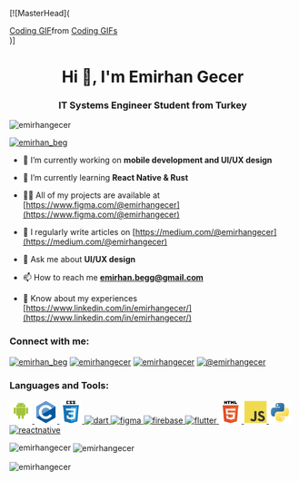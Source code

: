 [![MasterHead](<div class="tenor-gif-embed" data-postid="25183725" data-share-method="host" data-aspect-ratio="1.77778" data-width="100%"><a href="https://tenor.com/view/coding-gif-25183725">Coding GIF</a>from <a href="https://tenor.com/search/coding-gifs">Coding GIFs</a></div> <script type="text/javascript" async src="https://tenor.com/embed.js"></script>)]
<h1 align="center">Hi 👋, I'm Emirhan Gecer</h1>
<h3 align="center">IT Systems Engineer Student from Turkey</h3>

<p align="left"> <img src="https://komarev.com/ghpvc/?username=emirhangecer&label=Profile%20views&color=0e75b6&style=flat" alt="emirhangecer" /> </p>

<p align="left"> <a href="https://twitter.com/emirhan_beg" target="blank"><img src="https://img.shields.io/twitter/follow/emirhan_beg?logo=twitter&style=for-the-badge" alt="emirhan_beg" /></a> </p>

- 🔭 I’m currently working on **mobile development and UI/UX design**

- 🌱 I’m currently learning **React Native & Rust**

- 👨‍💻 All of my projects are available at [https://www.figma.com/@emirhangecer](https://www.figma.com/@emirhangecer)

- 📝 I regularly write articles on [https://medium.com/@emirhangecer](https://medium.com/@emirhangecer)

- 💬 Ask me about **UI/UX design**

- 📫 How to reach me **emirhan.begg@gmail.com**

- 📄 Know about my experiences [https://www.linkedin.com/in/emirhangecer/](https://www.linkedin.com/in/emirhangecer/)

<h3 align="left">Connect with me:</h3>
<p align="left">
<a href="https://twitter.com/emirhan_beg" target="blank"><img align="center" src="https://raw.githubusercontent.com/rahuldkjain/github-profile-readme-generator/master/src/images/icons/Social/twitter.svg" alt="emirhan_beg" height="30" width="40" /></a>
<a href="https://linkedin.com/in/emirhangecer" target="blank"><img align="center" src="https://raw.githubusercontent.com/rahuldkjain/github-profile-readme-generator/master/src/images/icons/Social/linked-in-alt.svg" alt="emirhangecer" height="30" width="40" /></a>
<a href="https://instagram.com/emirhangecer" target="blank"><img align="center" src="https://raw.githubusercontent.com/rahuldkjain/github-profile-readme-generator/master/src/images/icons/Social/instagram.svg" alt="emirhangecer" height="30" width="40" /></a>
<a href="https://medium.com/@emirhangecer" target="blank"><img align="center" src="https://raw.githubusercontent.com/rahuldkjain/github-profile-readme-generator/master/src/images/icons/Social/medium.svg" alt="@emirhangecer" height="30" width="40" /></a>
</p>

<h3 align="left">Languages and Tools:</h3>
<p align="left"> <a href="https://developer.android.com" target="_blank" rel="noreferrer"> <img src="https://raw.githubusercontent.com/devicons/devicon/master/icons/android/android-original-wordmark.svg" alt="android" width="40" height="40"/> </a> <a href="https://www.cprogramming.com/" target="_blank" rel="noreferrer"> <img src="https://raw.githubusercontent.com/devicons/devicon/master/icons/c/c-original.svg" alt="c" width="40" height="40"/> </a> <a href="https://www.w3schools.com/css/" target="_blank" rel="noreferrer"> <img src="https://raw.githubusercontent.com/devicons/devicon/master/icons/css3/css3-original-wordmark.svg" alt="css3" width="40" height="40"/> </a> <a href="https://dart.dev" target="_blank" rel="noreferrer"> <img src="https://www.vectorlogo.zone/logos/dartlang/dartlang-icon.svg" alt="dart" width="40" height="40"/> </a> <a href="https://www.figma.com/" target="_blank" rel="noreferrer"> <img src="https://www.vectorlogo.zone/logos/figma/figma-icon.svg" alt="figma" width="40" height="40"/> </a> <a href="https://firebase.google.com/" target="_blank" rel="noreferrer"> <img src="https://www.vectorlogo.zone/logos/firebase/firebase-icon.svg" alt="firebase" width="40" height="40"/> </a> <a href="https://flutter.dev" target="_blank" rel="noreferrer"> <img src="https://www.vectorlogo.zone/logos/flutterio/flutterio-icon.svg" alt="flutter" width="40" height="40"/> </a> <a href="https://www.w3.org/html/" target="_blank" rel="noreferrer"> <img src="https://raw.githubusercontent.com/devicons/devicon/master/icons/html5/html5-original-wordmark.svg" alt="html5" width="40" height="40"/> </a> <a href="https://developer.mozilla.org/en-US/docs/Web/JavaScript" target="_blank" rel="noreferrer"> <img src="https://raw.githubusercontent.com/devicons/devicon/master/icons/javascript/javascript-original.svg" alt="javascript" width="40" height="40"/> </a> <a href="https://www.python.org" target="_blank" rel="noreferrer"> <img src="https://raw.githubusercontent.com/devicons/devicon/master/icons/python/python-original.svg" alt="python" width="40" height="40"/> </a> <a href="https://reactnative.dev/" target="_blank" rel="noreferrer"> <img src="https://reactnative.dev/img/header_logo.svg" alt="reactnative" width="40" height="40"/> </a> </p>

<p><img align="left" src="https://github-readme-stats.vercel.app/api/top-langs?username=emirhangecer&show_icons=true&locale=en&layout=compact" alt="emirhangecer" /></p>

<p>&nbsp;<img align="center" src="https://github-readme-stats.vercel.app/api?username=emirhangecer&show_icons=true&locale=en" alt="emirhangecer" /></p>

<p><img align="center" src="https://github-readme-streak-stats.herokuapp.com/?user=emirhangecer&" alt="emirhangecer" /></p>
